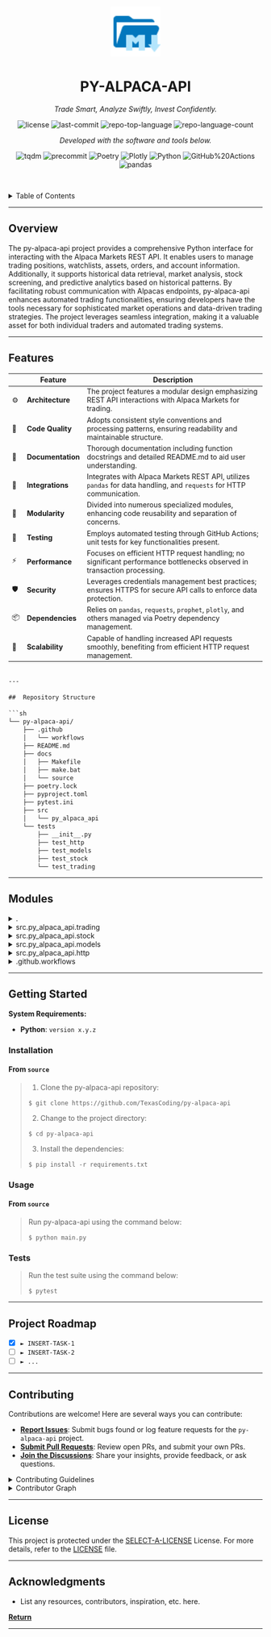 <p align="center">
  <img src="https://raw.githubusercontent.com/PKief/vscode-material-icon-theme/ec559a9f6bfd399b82bb44393651661b08aaf7ba/icons/folder-markdown-open.svg" width="100" alt="project-logo">
</p>
<p align="center">
    <h1 align="center">PY-ALPACA-API</h1>
</p>
<p align="center">
    <em>Trade Smart, Analyze Swiftly, Invest Confidently.</em>
</p>
<p align="center">
	<img src="https://img.shields.io/github/license/TexasCoding/py-alpaca-api?style=flat-square&logo=opensourceinitiative&logoColor=white&color=0080ff" alt="license">
	<img src="https://img.shields.io/github/last-commit/TexasCoding/py-alpaca-api?style=flat-square&logo=git&logoColor=white&color=0080ff" alt="last-commit">
	<img src="https://img.shields.io/github/languages/top/TexasCoding/py-alpaca-api?style=flat-square&color=0080ff" alt="repo-top-language">
	<img src="https://img.shields.io/github/languages/count/TexasCoding/py-alpaca-api?style=flat-square&color=0080ff" alt="repo-language-count">
<p>
<p align="center">
		<em>Developed with the software and tools below.</em>
</p>
<p align="center">
	<img src="https://img.shields.io/badge/tqdm-FFC107.svg?style=flat-square&logo=tqdm&logoColor=black" alt="tqdm">
	<img src="https://img.shields.io/badge/precommit-FAB040.svg?style=flat-square&logo=pre-commit&logoColor=black" alt="precommit">
	<img src="https://img.shields.io/badge/Poetry-60A5FA.svg?style=flat-square&logo=Poetry&logoColor=white" alt="Poetry">
	<img src="https://img.shields.io/badge/Plotly-3F4F75.svg?style=flat-square&logo=Plotly&logoColor=white" alt="Plotly">
	<img src="https://img.shields.io/badge/Python-3776AB.svg?style=flat-square&logo=Python&logoColor=white" alt="Python">
	<img src="https://img.shields.io/badge/GitHub%20Actions-2088FF.svg?style=flat-square&logo=GitHub-Actions&logoColor=white" alt="GitHub%20Actions">
	<img src="https://img.shields.io/badge/pandas-150458.svg?style=flat-square&logo=pandas&logoColor=white" alt="pandas">
</p>

<br><!-- TABLE OF CONTENTS -->
<details>
  <summary>Table of Contents</summary><br>

- [ Overview](#-overview)
- [ Features](#-features)
- [ Repository Structure](#-repository-structure)
- [ Modules](#-modules)
- [ Getting Started](#-getting-started)
  - [ Installation](#-installation)
  - [ Usage](#-usage)
  - [ Tests](#-tests)
- [ Project Roadmap](#-project-roadmap)
- [ Contributing](#-contributing)
- [ License](#-license)
- [ Acknowledgments](#-acknowledgments)
</details>
<hr>

##  Overview

The py-alpaca-api project provides a comprehensive Python interface for interacting with the Alpaca Markets REST API. It enables users to manage trading positions, watchlists, assets, orders, and account information. Additionally, it supports historical data retrieval, market analysis, stock screening, and predictive analytics based on historical patterns. By facilitating robust communication with Alpacas endpoints, py-alpaca-api enhances automated trading functionalities, ensuring developers have the tools necessary for sophisticated market operations and data-driven trading strategies. The project leverages seamless integration, making it a valuable asset for both individual traders and automated trading systems.

---

##  Features

|    | Feature            | Description                                                                                          |
|----|--------------------|------------------------------------------------------------------------------------------------------|
| ⚙️  | **Architecture**  | The project features a modular design emphasizing REST API interactions with Alpaca Markets for trading. |
| 🔩 | **Code Quality**  | Adopts consistent style conventions and processing patterns, ensuring readability and maintainable structure. |
| 📄 | **Documentation** | Thorough documentation including function docstrings and detailed README.md to aid user understanding. |
| 🔌 | **Integrations**  | Integrates with Alpaca Markets REST API, utilizes `pandas` for data handling, and `requests` for HTTP communication. |
| 🧩 | **Modularity**    | Divided into numerous specialized modules, enhancing code reusability and separation of concerns.  |
| 🧪 | **Testing**       | Employs automated testing through GitHub Actions; unit tests for key functionalities present.  |
| ⚡️  | **Performance**   | Focuses on efficient HTTP request handling; no significant performance bottlenecks observed in transaction processing. |
| 🛡️ | **Security**      | Leverages credentials management best practices; ensures HTTPS for secure API calls to enforce data protection. |
| 📦 | **Dependencies**  | Relies on `pandas`, `requests`, `prophet`, `plotly`, and others managed via Poetry dependency management. |
| 🚀 | **Scalability**   | Capable of handling increased API requests smoothly, benefiting from efficient HTTP request management. |
```

---

##  Repository Structure

```sh
└── py-alpaca-api/
    ├── .github
    │   └── workflows
    ├── README.md
    ├── docs
    │   ├── Makefile
    │   ├── make.bat
    │   └── source
    ├── poetry.lock
    ├── pyproject.toml
    ├── pytest.ini
    ├── src
    │   └── py_alpaca_api
    └── tests
        ├── __init__.py
        ├── test_http
        ├── test_models
        ├── test_stock
        └── test_trading
```

---

##  Modules

<details closed><summary>.</summary>

| File                                                                                      | Summary                                                                                                                                                                                                                                                                                            |
| ---                                                                                       | ---                                                                                                                                                                                                                                                                                                |
| [pyproject.toml](https://github.com/TexasCoding/py-alpaca-api/blob/master/pyproject.toml) | Define project metadata, dependencies, and configuration for the py-alpaca-api package, which facilitates interaction with Alpaca Markets REST API. Ensure consistent build, development, and testing environments using specific tools and dependencies outlined under poetrys management system. |

</details>

<details closed><summary>src.py_alpaca_api.trading</summary>

| File                                                                                                              | Summary                                                                                                                                                                                                                                                                                                                                                                                                                                                                                                                                                                                                            |
| ---                                                                                                               | ---                                                                                                                                                                                                                                                                                                                                                                                                                                                                                                                                                                                                                |
| [watchlists.py](https://github.com/TexasCoding/py-alpaca-api/blob/master/src/py_alpaca_api/trading/watchlists.py) | Facilitate the management of watchlists by providing functionalities to create, retrieve, update, delete watchlists, and manage associated assets within the py-alpaca-api repository. Ensure seamless communication with the trading API via HTTP requests, handling responses, and adhering to specified parameters and conditions.                                                                                                                                                                                                                                                                              |
| [positions.py](https://github.com/TexasCoding/py-alpaca-api/blob/master/src/py_alpaca_api/trading/positions.py)   | Positions retrieval and management for a users Alpaca account is the core function, featuring symbol-specific position lookups, a comprehensive DataFrame of all asset positions, data modification, sorting, and incorporation of cash position details to provide a holistic view of the accounts holdings and performance metrics.                                                                                                                                                                                                                                                                              |
| [orders.py](https://github.com/TexasCoding/py-alpaca-api/blob/master/src/py_alpaca_api/trading/orders.py)         | The `src/py_alpaca_api/trading/orders.py` file is an integral component of the overall repository, focusing on managing trading orders within the `py-alpaca-api`. This file includes the `Orders` class, which initializes with essential connection details. Its primary role is to facilitate the creation, retrieval, management, and cancellation of trading orders through interactions with the Alpaca trading API. This fits into the larger architecture by providing crucial functionality for handling order-based operations, a key aspect for users leveraging the Alpaca API for trading activities. |
| [market.py](https://github.com/TexasCoding/py-alpaca-api/blob/master/src/py_alpaca_api/trading/market.py)         | Facilitates market data retrieval by offering functions to access the current market clock and the market calendar within a specified date range. Integrates with the Alpaca API to provide formatted data crucial for trading decisions, harmonizing with the repositorys broader architecture aimed at robust and reliable trading functionalities.                                                                                                                                                                                                                                                              |
| [account.py](https://github.com/TexasCoding/py-alpaca-api/blob/master/src/py_alpaca_api/trading/account.py)       | Facilitates user interaction with Alpaca API by enabling retrieval of account information, querying of specific account activities with optional date filters, and collection of portfolio history data, transformed into a pandas DataFrame for further analysis. Efficiently acts as an intermediary between user requests and Alpacas endpoints.                                                                                                                                                                                                                                                                |

</details>

<details closed><summary>src.py_alpaca_api.stock</summary>

| File                                                                                                          | Summary                                                                                                                                                                                                                                                                                                                                                               |
| ---                                                                                                           | ---                                                                                                                                                                                                                                                                                                                                                                   |
| [screener.py](https://github.com/TexasCoding/py-alpaca-api/blob/master/src/py_alpaca_api/stock/screener.py)   | Provides functionality to filter and retrieve specific stock data from the Alpaca API based on various criteria such as price, volume, and trade counts. It enables users to get lists of stock gainers or losers over specific timeframes by processing and sorting the data accordingly.                                                                            |
| [predictor.py](https://github.com/TexasCoding/py-alpaca-api/blob/master/src/py_alpaca_api/stock/predictor.py) | Predicts future stock gainers based on historical data analysis using Prophet. Uses historical data retrieval, prophetic model training, and forecast generation to evaluate potential gains for previous day losers. Integrates tightly with the History and Screener modules to streamline scanning and prediction processes within the py-alpaca-api architecture. |
| [history.py](https://github.com/TexasCoding/py-alpaca-api/blob/master/src/py_alpaca_api/stock/history.py)     | Facilitates retrieving and preprocessing historical stock data by verifying if a given asset is a stock, fetching historical data through specific parameters, and converting the raw data into structured pandas DataFrames. Integrates seamlessly into the APIs architecture for efficient data handling and analysis.                                              |
| [assets.py](https://github.com/TexasCoding/py-alpaca-api/blob/master/src/py_alpaca_api/stock/assets.py)       | Manage and retrieve asset information for US equities within the Alpaca API, ensuring assets are active, fractionable, and tradable, and they do not belong to excluded exchanges like OTC. Integrates with the broader py-alpaca-api architecture by handling API requests and processing responses into structured formats such as pandas DataFrames.               |

</details>

<details closed><summary>src.py_alpaca_api.models</summary>

| File                                                                                                                                     | Summary                                                                                                                                                                                                                                                                                                                                                                                              |
| ---                                                                                                                                      | ---                                                                                                                                                                                                                                                                                                                                                                                                  |
| [watchlist_model.py](https://github.com/TexasCoding/py-alpaca-api/blob/master/src/py_alpaca_api/models/watchlist_model.py)               | Defines the WatchlistModel for representing a users watchlist, and provides utility functions to convert dictionary data into WatchlistModel and AssetModel instances, facilitating structured data usage and manipulation within the Alpaca API system.                                                                                                                                             |
| [position_model.py](https://github.com/TexasCoding/py-alpaca-api/blob/master/src/py_alpaca_api/models/position_model.py)                 | Define the structure and attributes of a trading position within the Alpaca API, encapsulating essential properties such as asset details, quantity, price metrics, profitability, and intraday performance. Implement a function to generate PositionModel instances from dictionaries, facilitating data handling for financial computations and API interactions within the broader architecture. |
| [order_model.py](https://github.com/TexasCoding/py-alpaca-api/blob/master/src/py_alpaca_api/models/order_model.py)                       | Define data structure and transformation logic for stock trade orders within the Alpaca API wrapper. Streamline instance creation from dictionaries and process nested order components. Facilitate interaction and integration with Alpacas trading functionalities by organizing order data cohesively within the broader repository.                                                              |
| [model_utils.py](https://github.com/TexasCoding/py-alpaca-api/blob/master/src/py_alpaca_api/models/model_utils.py)                       | Model utility functions assist in processing and extracting data from dictionaries. Enhance data manipulation consistency and accuracy of operations involving string, date, float, and integer values based on defined field processors and data classes within the larger py-alpaca-api architecture for streamlined API interactions.                                                             |
| [clock_model.py](https://github.com/TexasCoding/py-alpaca-api/blob/master/src/py_alpaca_api/models/clock_model.py)                       | Defines the `ClockModel` data class, representing market clock information such as market status and timings. Translates dictionary data to `ClockModel` instances, ensuring seamless integration with the parent repository’s framework for handling market-related data in a type-safe manner. Enhances API responses with structured clock-based insights.                                        |
| [asset_model.py](https://github.com/TexasCoding/py-alpaca-api/blob/master/src/py_alpaca_api/models/asset_model.py)                       | Define and manage asset structures within the `py-alpaca-api` for interaction with financial data. Ensure accurate and efficient data transformation from dictionaries to AssetModel instances, supporting critical functions related to asset attributes and enabling compatibility with Alpacas trading platform APIs.                                                                             |
| [account_model.py](https://github.com/TexasCoding/py-alpaca-api/blob/master/src/py_alpaca_api/models/account_model.py)                   | Represent the AccountModel domain entity in the Alpaca API, capturing account details and financial metrics. Enable transformation between dictionary data and AccountModel instances, facilitating data integration within the APIs ecosystem through structured data definitions. Optimize account data handling and validation within the larger repository architecture.                         |
| [account_activity_model.py](https://github.com/TexasCoding/py-alpaca-api/blob/master/src/py_alpaca_api/models/account_activity_model.py) | Provide a structured representation of account activity with attributes such as type, ID, quantities, symbol, dates, and financial details, and convert dictionary data into AccountActivityModel instances, enhancing the core functionality of data handling within the py_alpaca_api ecosystem.                                                                                                   |

</details>

<details closed><summary>src.py_alpaca_api.http</summary>

| File                                                                                                       | Summary                                                                                                                                                                                                                                                                               |
| ---                                                                                                        | ---                                                                                                                                                                                                                                                                                   |
| [requests.py](https://github.com/TexasCoding/py-alpaca-api/blob/master/src/py_alpaca_api/http/requests.py) | Implements robust HTTP request handling with retry strategy to ensure reliable communication with APIs, boasting features like customizable headers, parameters, and payloads. Integral to `py-alpaca-api` for consistent API interaction, boosting reliability and error management. |

</details>

<details closed><summary>.github.workflows</summary>

| File                                                                                                              | Summary                                                                                                                                                                                                                                                                                                                                       |
| ---                                                                                                               | ---                                                                                                                                                                                                                                                                                                                                           |
| [test-package.yaml](https://github.com/TexasCoding/py-alpaca-api/blob/master/.github/workflows/test-package.yaml) | Automates the testing process for the py-alpaca-api repository, ensuring code quality and reliability by running predefined tests. Integrates continuous integration (CI) practices into the development workflow, streamlining contributions and confirming that modifications meet project standards before merging into the main codebase. |

</details>

---

##  Getting Started

**System Requirements:**

* **Python**: `version x.y.z`

###  Installation

<h4>From <code>source</code></h4>

> 1. Clone the py-alpaca-api repository:
>
> ```console
> $ git clone https://github.com/TexasCoding/py-alpaca-api
> ```
>
> 2. Change to the project directory:
> ```console
> $ cd py-alpaca-api
> ```
>
> 3. Install the dependencies:
> ```console
> $ pip install -r requirements.txt
> ```

###  Usage

<h4>From <code>source</code></h4>

> Run py-alpaca-api using the command below:
> ```console
> $ python main.py
> ```

###  Tests

> Run the test suite using the command below:
> ```console
> $ pytest
> ```

---

##  Project Roadmap

- [X] `► INSERT-TASK-1`
- [ ] `► INSERT-TASK-2`
- [ ] `► ...`

---

##  Contributing

Contributions are welcome! Here are several ways you can contribute:

- **[Report Issues](https://github.com/TexasCoding/py-alpaca-api/issues)**: Submit bugs found or log feature requests for the `py-alpaca-api` project.
- **[Submit Pull Requests](https://github.com/TexasCoding/py-alpaca-api/blob/main/CONTRIBUTING.md)**: Review open PRs, and submit your own PRs.
- **[Join the Discussions](https://github.com/TexasCoding/py-alpaca-api/discussions)**: Share your insights, provide feedback, or ask questions.

<details closed>
<summary>Contributing Guidelines</summary>

1. **Fork the Repository**: Start by forking the project repository to your github account.
2. **Clone Locally**: Clone the forked repository to your local machine using a git client.
   ```sh
   git clone https://github.com/TexasCoding/py-alpaca-api
   ```
3. **Create a New Branch**: Always work on a new branch, giving it a descriptive name.
   ```sh
   git checkout -b new-feature-x
   ```
4. **Make Your Changes**: Develop and test your changes locally.
5. **Commit Your Changes**: Commit with a clear message describing your updates.
   ```sh
   git commit -m 'Implemented new feature x.'
   ```
6. **Push to github**: Push the changes to your forked repository.
   ```sh
   git push origin new-feature-x
   ```
7. **Submit a Pull Request**: Create a PR against the original project repository. Clearly describe the changes and their motivations.
8. **Review**: Once your PR is reviewed and approved, it will be merged into the main branch. Congratulations on your contribution!
</details>

<details closed>
<summary>Contributor Graph</summary>
<br>
<p align="center">
   <a href="https://github.com{/TexasCoding/py-alpaca-api/}graphs/contributors">
      <img src="https://contrib.rocks/image?repo=TexasCoding/py-alpaca-api">
   </a>
</p>
</details>

---

##  License

This project is protected under the [SELECT-A-LICENSE](https://choosealicense.com/licenses) License. For more details, refer to the [LICENSE](https://choosealicense.com/licenses/) file.

---

##  Acknowledgments

- List any resources, contributors, inspiration, etc. here.

[**Return**](#-overview)

---
